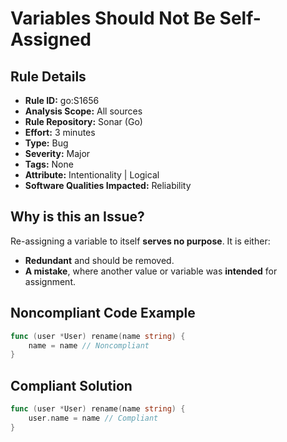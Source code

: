 # Variables Should Not Be Self-Assigned

## Rule Details

- **Rule ID:** go:S1656  
- **Analysis Scope:** All sources  
- **Rule Repository:** Sonar (Go)  
- **Effort:** 3 minutes  
- **Type:** Bug  
- **Severity:** Major  
- **Tags:** None  
- **Attribute:** Intentionality | Logical  
- **Software Qualities Impacted:** Reliability  

## Why is this an Issue?

Re-assigning a variable to itself **serves no purpose**. It is either:

- **Redundant** and should be removed.
- **A mistake**, where another value or variable was **intended** for assignment.

## Noncompliant Code Example

```go
func (user *User) rename(name string) {
    name = name // Noncompliant
}
```

## Compliant Solution

```go
func (user *User) rename(name string) {
    user.name = name // Compliant
}
```

